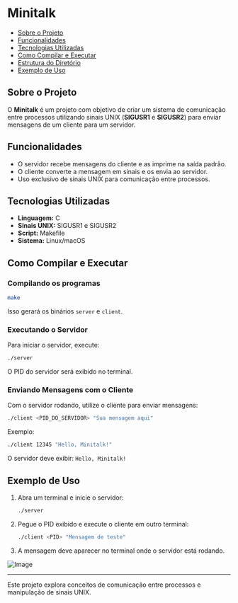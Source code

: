 # Minitalk

- [Sobre o Projeto](#sobre-o-projeto)
- [Funcionalidades](#funcionalidades)
- [Tecnologias Utilizadas](#tecnologias-utilizadas)
- [Como Compilar e Executar](#como-compilar-e-executar)
- [Estrutura do Diretório](#estrutura-do-diretório)
- [Exemplo de Uso](#exemplo-de-uso)

## Sobre o Projeto

O **Minitalk** é um projeto com objetivo de criar um sistema de comunicação entre processos utilizando sinais UNIX (**SIGUSR1** e **SIGUSR2**) para enviar mensagens de um cliente para um servidor.

## Funcionalidades

- O servidor recebe mensagens do cliente e as imprime na saída padrão.
- O cliente converte a mensagem em sinais e os envia ao servidor.
- Uso exclusivo de sinais UNIX para comunicação entre processos.

## Tecnologias Utilizadas

- **Linguagem:** C
- **Sinais UNIX:** SIGUSR1 e SIGUSR2
- **Script:** Makefile
- **Sistema:** Linux/macOS

## Como Compilar e Executar

### Compilando os programas

```sh
make
```

Isso gerará os binários `server` e `client`.

### Executando o Servidor

Para iniciar o servidor, execute:

```sh
./server
```

O PID do servidor será exibido no terminal.

### Enviando Mensagens com o Cliente

Com o servidor rodando, utilize o cliente para enviar mensagens:

```sh
./client <PID_DO_SERVIDOR> "Sua mensagem aqui"
```

Exemplo:

```sh
./client 12345 "Hello, Minitalk!"
```

O servidor deve exibir: `Hello, Minitalk!`

## Exemplo de Uso

1. Abra um terminal e inicie o servidor:
   ```sh
   ./server
   ```
2. Pegue o PID exibido e execute o cliente em outro terminal:
   ```sh
   ./client <PID> "Mensagem de teste"
   ```
3. A mensagem deve aparecer no terminal onde o servidor está rodando.

![Image](https://github.com/user-attachments/assets/4e3c99f5-a0e7-43e7-aa96-12b9f4dd924f)

---

Este projeto explora conceitos de comunicação entre processos e manipulação de sinais UNIX.

